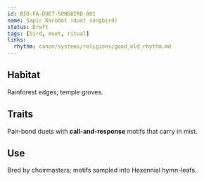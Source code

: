 ```yaml
---
id: BIO:FA-DUET-SONGBIRD-001
name: Sapir Karodot (duet songbird)
status: Draft
tags: [bird, duet, ritual]
links:
  rhythm: canon/systems/religions/good_old_rhythm.md
---
```


## Habitat
Rainforest edges; temple groves.

## Traits
Pair-bond duets with **call-and-response** motifs that carry in mist.

## Use
Bred by choirmasters; motifs sampled into Hexennial hymn-leafs.
